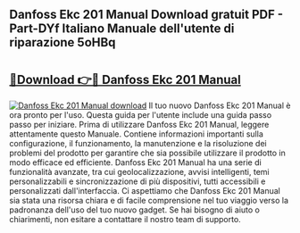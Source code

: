 ## Danfoss Ekc 201 Manual Download gratuit PDF - Part-DYf Italiano Manuale dell'utente di riparazione 5oHBq

# <h2><a href="http://dfgrgp.blite.top/?on=Danfoss+Ekc+201+Manual">🔗Download 👉🔴 Danfoss Ekc 201 Manual</a></h2>

[![Danfoss Ekc 201 Manual download](https://i.imgur.com/lujVjoI.png)](http://dfgrgp.blite.top/?on=Danfoss+Ekc+201+Manual)
Il tuo nuovo Danfoss Ekc 201 Manual è ora pronto per l'uso. Questa guida per l'utente include una guida passo passo per iniziare. Prima di utilizzare Danfoss Ekc 201 Manual, leggere attentamente questo Manuale. Contiene informazioni importanti sulla configurazione, il funzionamento, la manutenzione e la risoluzione dei problemi del prodotto per garantire che sia possibile utilizzare il prodotto in modo efficace ed efficiente. Danfoss Ekc 201 Manual ha una serie di funzionalità avanzate, tra cui geolocalizzazione, avvisi intelligenti, temi personalizzabili e sincronizzazione di più dispositivi, tutti accessibili e personalizzati dall'interfaccia. Ci aspettiamo che Danfoss Ekc 201 Manual sia stata una risorsa chiara e di facile comprensione nel tuo viaggio verso la padronanza dell'uso del tuo nuovo gadget. Se hai bisogno di aiuto o chiarimenti, non esitare a contattare il nostro team di supporto.
